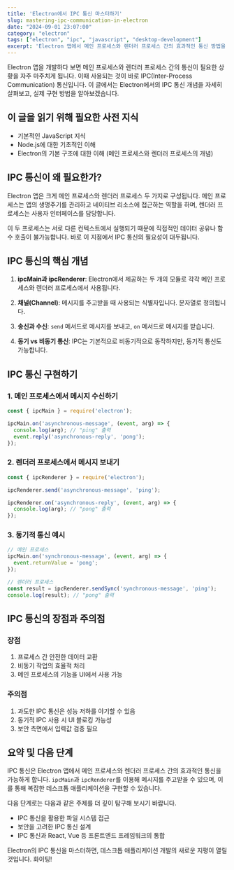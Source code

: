 ```yaml
---
title: 'Electron에서 IPC 통신 마스터하기'
slug: mastering-ipc-communication-in-electron
date: "2024-09-01 23:07:00"
category: "electron"
tags: ["electron", "ipc", "javascript", "desktop-development"]
excerpt: 'Electron 앱에서 메인 프로세스와 렌더러 프로세스 간의 효과적인 통신 방법을 알아봅니다.'
---
```


Electron 앱을 개발하다 보면 메인 프로세스와 렌더러 프로세스 간의 통신이 필요한 상황을 자주 마주치게 됩니다. 이때 사용되는 것이 바로 IPC(Inter-Process Communication) 통신입니다. 이 글에서는 Electron에서의 IPC 통신 개념을 자세히 살펴보고, 실제 구현 방법을 알아보겠습니다.

## 이 글을 읽기 위해 필요한 사전 지식
- 기본적인 JavaScript 지식
- Node.js에 대한 기초적인 이해
- Electron의 기본 구조에 대한 이해 (메인 프로세스와 렌더러 프로세스의 개념)

## IPC 통신이 왜 필요한가?

Electron 앱은 크게 메인 프로세스와 렌더러 프로세스 두 가지로 구성됩니다. 메인 프로세스는 앱의 생명주기를 관리하고 네이티브 리소스에 접근하는 역할을 하며, 렌더러 프로세스는 사용자 인터페이스를 담당합니다.

이 두 프로세스는 서로 다른 컨텍스트에서 실행되기 때문에 직접적인 데이터 공유나 함수 호출이 불가능합니다. 바로 이 지점에서 IPC 통신의 필요성이 대두됩니다.

## IPC 통신의 핵심 개념

1. **ipcMain과 ipcRenderer**: Electron에서 제공하는 두 개의 모듈로 각각 메인 프로세스와 렌더러 프로세스에서 사용됩니다.

2. **채널(Channel)**: 메시지를 주고받을 때 사용되는 식별자입니다. 문자열로 정의됩니다.

3. **송신과 수신**: `send` 메서드로 메시지를 보내고, `on` 메서드로 메시지를 받습니다.

4. **동기 vs 비동기 통신**: IPC는 기본적으로 비동기적으로 동작하지만, 동기적 통신도 가능합니다.

## IPC 통신 구현하기

### 1. 메인 프로세스에서 메시지 수신하기

```javascript
const { ipcMain } = require('electron');

ipcMain.on('asynchronous-message', (event, arg) => {
  console.log(arg); // "ping" 출력
  event.reply('asynchronous-reply', 'pong');
});
```

### 2. 렌더러 프로세스에서 메시지 보내기

```javascript
const { ipcRenderer } = require('electron');

ipcRenderer.send('asynchronous-message', 'ping');

ipcRenderer.on('asynchronous-reply', (event, arg) => {
  console.log(arg); // "pong" 출력
});
```

### 3. 동기적 통신 예시

```javascript
// 메인 프로세스
ipcMain.on('synchronous-message', (event, arg) => {
  event.returnValue = 'pong';
});

// 렌더러 프로세스
const result = ipcRenderer.sendSync('synchronous-message', 'ping');
console.log(result); // "pong" 출력
```

## IPC 통신의 장점과 주의점

### 장점
1. 프로세스 간 안전한 데이터 교환
2. 비동기 작업의 효율적 처리
3. 메인 프로세스의 기능을 UI에서 사용 가능

### 주의점
1. 과도한 IPC 통신은 성능 저하를 야기할 수 있음
2. 동기적 IPC 사용 시 UI 블로킹 가능성
3. 보안 측면에서 입력값 검증 필요

## 요약 및 다음 단계

IPC 통신은 Electron 앱에서 메인 프로세스와 렌더러 프로세스 간의 효과적인 통신을 가능하게 합니다. `ipcMain`과 `ipcRenderer`를 이용해 메시지를 주고받을 수 있으며, 이를 통해 복잡한 데스크톱 애플리케이션을 구현할 수 있습니다.

다음 단계로는 다음과 같은 주제를 더 깊이 탐구해 보시기 바랍니다.
- IPC 통신을 활용한 파일 시스템 접근
- 보안을 고려한 IPC 통신 설계
- IPC 통신과 React, Vue 등 프론트엔드 프레임워크의 통합

Electron의 IPC 통신을 마스터하면, 데스크톱 애플리케이션 개발의 새로운 지평이 열릴 것입니다. 화이팅!
